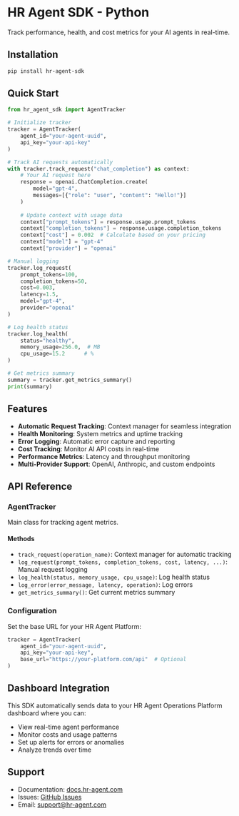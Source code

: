 # HR Agent SDK - Python

Track performance, health, and cost metrics for your AI agents in real-time.

## Installation

```bash
pip install hr-agent-sdk
```

## Quick Start

```python
from hr_agent_sdk import AgentTracker

# Initialize tracker
tracker = AgentTracker(
    agent_id="your-agent-uuid",
    api_key="your-api-key"
)

# Track AI requests automatically
with tracker.track_request("chat_completion") as context:
    # Your AI request here
    response = openai.ChatCompletion.create(
        model="gpt-4",
        messages=[{"role": "user", "content": "Hello!"}]
    )
    
    # Update context with usage data
    context["prompt_tokens"] = response.usage.prompt_tokens
    context["completion_tokens"] = response.usage.completion_tokens
    context["cost"] = 0.002  # Calculate based on your pricing
    context["model"] = "gpt-4"
    context["provider"] = "openai"

# Manual logging
tracker.log_request(
    prompt_tokens=100,
    completion_tokens=50,
    cost=0.003,
    latency=1.5,
    model="gpt-4",
    provider="openai"
)

# Log health status
tracker.log_health(
    status="healthy",
    memory_usage=256.0,  # MB
    cpu_usage=15.2      # %
)

# Get metrics summary
summary = tracker.get_metrics_summary()
print(summary)
```

## Features

- **Automatic Request Tracking**: Context manager for seamless integration
- **Health Monitoring**: System metrics and uptime tracking
- **Error Logging**: Automatic error capture and reporting
- **Cost Tracking**: Monitor AI API costs in real-time
- **Performance Metrics**: Latency and throughput monitoring
- **Multi-Provider Support**: OpenAI, Anthropic, and custom endpoints

## API Reference

### AgentTracker

Main class for tracking agent metrics.

#### Methods

- `track_request(operation_name)`: Context manager for automatic tracking
- `log_request(prompt_tokens, completion_tokens, cost, latency, ...)`: Manual request logging
- `log_health(status, memory_usage, cpu_usage)`: Log health status
- `log_error(error_message, latency, operation)`: Log errors
- `get_metrics_summary()`: Get current metrics summary

### Configuration

Set the base URL for your HR Agent Platform:

```python
tracker = AgentTracker(
    agent_id="your-agent-uuid",
    api_key="your-api-key",
    base_url="https://your-platform.com/api"  # Optional
)
```

## Dashboard Integration

This SDK automatically sends data to your HR Agent Operations Platform dashboard where you can:

- View real-time agent performance
- Monitor costs and usage patterns
- Set up alerts for errors or anomalies
- Analyze trends over time

## Support

- Documentation: [docs.hr-agent.com](https://docs.hr-agent.com)
- Issues: [GitHub Issues](https://github.com/your-org/ai-hr-agent/issues)
- Email: support@hr-agent.com 